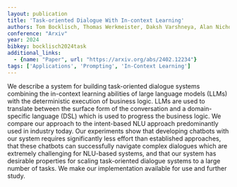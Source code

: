 ```yaml
---
layout: publication
title: 'Task-oriented Dialogue With In-context Learning'
authors: Tom Bocklisch, Thomas Werkmeister, Daksh Varshneya, Alan Nichol
conference: "Arxiv"
year: 2024
bibkey: bocklisch2024task
additional_links:
  - {name: "Paper", url: "https://arxiv.org/abs/2402.12234"}
tags: ['Applications', 'Prompting', 'In-Context Learning']
---
```

We describe a system for building task-oriented dialogue systems combining
the in-context learning abilities of large language models (LLMs) with the
deterministic execution of business logic. LLMs are used to translate between
the surface form of the conversation and a domain-specific language (DSL) which
is used to progress the business logic. We compare our approach to the
intent-based NLU approach predominantly used in industry today. Our experiments
show that developing chatbots with our system requires significantly less
effort than established approaches, that these chatbots can successfully
navigate complex dialogues which are extremely challenging for NLU-based
systems, and that our system has desirable properties for scaling task-oriented
dialogue systems to a large number of tasks. We make our implementation
available for use and further study.
